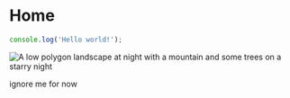# Home

``` js
console.log('Hello world!');
```

![A low polygon landscape at night with a mountain and some trees on a starry night](/images/landscape.svg)


ignore me for now
